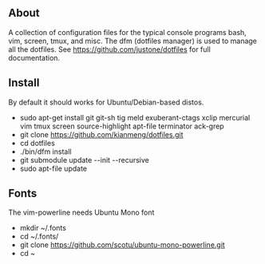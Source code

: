 About
-----
A collection of configuration files for the typical console programs bash, vim,
screen, tmux, and misc. The dfm (dotfiles manager) is used to manage all the
dotfiles.  See https://github.com/justone/dotfiles for full documentation.

Install
-------
By default it should works for Ubuntu/Debian-based distos.

* sudo apt-get install git git-sh tig meld exuberant-ctags xclip mercurial vim tmux screen source-highlight apt-file terminator ack-grep
* git clone https://github.com/kianmeng/dotfiles.git
* cd dotfiles
* ./bin/dfm install
* git submodule update --init --recursive
* sudo apt-file update

Fonts
-----
The vim-powerline needs Ubuntu Mono font

* mkdir ~/.fonts 
* cd ~/.fonts/ 
* git clone https://github.com/scotu/ubuntu-mono-powerline.git 
* cd ~
